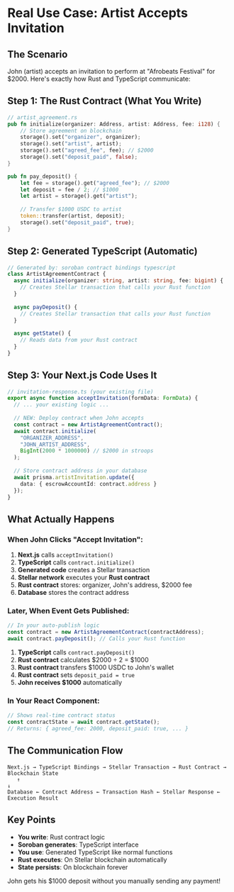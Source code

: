 # Real Use Case: Artist Accepts Invitation

## The Scenario
John (artist) accepts an invitation to perform at "Afrobeats Festival" for $2000. Here's exactly how Rust and TypeScript communicate:

## Step 1: The Rust Contract (What You Write)
```rust
// artist_agreement.rs
pub fn initialize(organizer: Address, artist: Address, fee: i128) {
    // Store agreement on blockchain
    storage().set("organizer", organizer);
    storage().set("artist", artist);
    storage().set("agreed_fee", fee); // $2000
    storage().set("deposit_paid", false);
}

pub fn pay_deposit() {
    let fee = storage().get("agreed_fee"); // $2000
    let deposit = fee / 2; // $1000
    let artist = storage().get("artist");
    
    // Transfer $1000 USDC to artist
    token::transfer(artist, deposit);
    storage().set("deposit_paid", true);
}
```

## Step 2: Generated TypeScript (Automatic)
```typescript
// Generated by: soroban contract bindings typescript
class ArtistAgreementContract {
  async initialize(organizer: string, artist: string, fee: bigint) {
    // Creates Stellar transaction that calls your Rust function
  }
  
  async payDeposit() {
    // Creates Stellar transaction that calls your Rust function
  }
  
  async getState() {
    // Reads data from your Rust contract
  }
}
```

## Step 3: Your Next.js Code Uses It
```typescript
// invitation-response.ts (your existing file)
export async function acceptInvitation(formData: FormData) {
  // ... your existing logic ...
  
  // NEW: Deploy contract when John accepts
  const contract = new ArtistAgreementContract();
  await contract.initialize(
    "ORGANIZER_ADDRESS", 
    "JOHN_ARTIST_ADDRESS", 
    BigInt(2000 * 1000000) // $2000 in stroops
  );
  
  // Store contract address in your database
  await prisma.artistInvitation.update({
    data: { escrowAccountId: contract.address }
  });
}
```

## What Actually Happens

### When John Clicks "Accept Invitation":
1. **Next.js** calls `acceptInvitation()`
2. **TypeScript** calls `contract.initialize()`
3. **Generated code** creates a Stellar transaction
4. **Stellar network** executes your **Rust contract**
5. **Rust contract** stores: organizer, John's address, $2000 fee
6. **Database** stores the contract address

### Later, When Event Gets Published:
```typescript
// In your auto-publish logic
const contract = new ArtistAgreementContract(contractAddress);
await contract.payDeposit(); // Calls your Rust function
```

1. **TypeScript** calls `contract.payDeposit()`
2. **Rust contract** calculates $2000 ÷ 2 = $1000
3. **Rust contract** transfers $1000 USDC to John's wallet
4. **Rust contract** sets `deposit_paid = true`
5. **John receives $1000** automatically

### In Your React Component:
```typescript
// Shows real-time contract status
const contractState = await contract.getState();
// Returns: { agreed_fee: 2000, deposit_paid: true, ... }
```

## The Communication Flow
```
Next.js → TypeScript Bindings → Stellar Transaction → Rust Contract → Blockchain State
   ↑                                                                        ↓
Database ← Contract Address ← Transaction Hash ← Stellar Response ← Execution Result
```

## Key Points
- **You write**: Rust contract logic
- **Soroban generates**: TypeScript interface
- **You use**: Generated TypeScript like normal functions
- **Rust executes**: On Stellar blockchain automatically
- **State persists**: On blockchain forever

John gets his $1000 deposit without you manually sending any payment!

